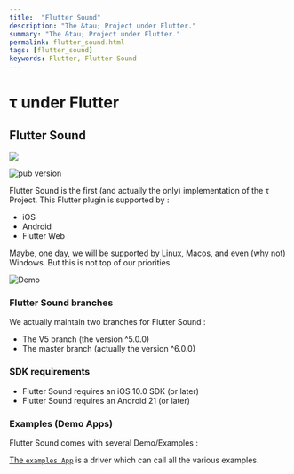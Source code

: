 ```yaml
---
title:  "Flutter Sound"
description: "The &tau; Project under Flutter."
summary: "The &tau; Project under Flutter."
permalink: flutter_sound.html
tags: [flutter_sound]
keywords: Flutter, Flutter Sound
---
```

# τ under Flutter


## Flutter Sound

![](../logo/banner.png)

![pub version](https://img.shields.io/pub/v/flauto.svg?style=flat-square)

Flutter Sound is the first \(and actually the only\) implementation of the τ Project. This Flutter plugin is supported by :

* iOS
* Android
* Flutter Web

Maybe, one day, we will be supported by Linux, Macos, and even \(why not\) Windows. But this is not top of our priorities.

![Demo](https://user-images.githubusercontent.com/27461460/77531555-77c9ec00-6ed6-11ea-9813-320f943b08cc.gif)

### Flutter Sound branches

We actually maintain two branches for Flutter Sound :

* The V5 branch \(the version ^5.0.0\)
* The master branch \(actually the version ^6.0.0\)

### SDK requirements

* Flutter Sound requires an iOS 10.0 SDK \(or later\)
* Flutter Sound requires an Android 21 \(or later\)

### Examples \(Demo Apps\)

Flutter Sound comes with several Demo/Examples :

[The `examples App`](https://github.com/canardoux/tau/blob/master/flutter_sound/example/lib/main.dart) is a driver which can call all the various examples.

